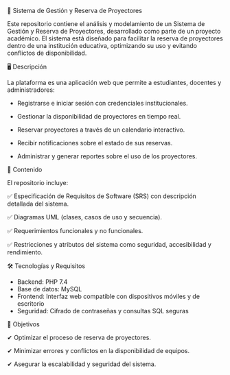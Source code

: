 📌 Sistema de Gestión y Reserva de Proyectores

Este repositorio contiene el análisis y modelamiento de un Sistema de Gestión y Reserva de Proyectores, desarrollado como parte de un proyecto académico. El sistema está diseñado para facilitar la reserva de proyectores dentro de una 
institución educativa, optimizando su uso y evitando conflictos de disponibilidad.


🖥️ Descripción

La plataforma es una aplicación web que permite a estudiantes, docentes y administradores:

- Registrarse e iniciar sesión con credenciales institucionales.

- Gestionar la disponibilidad de proyectores en tiempo real.

- Reservar proyectores a través de un calendario interactivo.

- Recibir notificaciones sobre el estado de sus reservas.

- Administrar y generar reportes sobre el uso de los proyectores.


📂 Contenido

El repositorio incluye:

✅ Especificación de Requisitos de Software (SRS) con descripción detallada del sistema.

✅ Diagramas UML (clases, casos de uso y secuencia).

✅ Requerimientos funcionales y no funcionales.

✅ Restricciones y atributos del sistema como seguridad, accesibilidad y rendimiento.

🛠️ Tecnologías y Requisitos

- Backend: PHP 7.4
- Base de datos: MySQL
- Frontend: Interfaz web compatible con dispositivos móviles y de escritorio
- Seguridad: Cifrado de contraseñas y consultas SQL seguras

🚀 Objetivos

✔ Optimizar el proceso de reserva de proyectores.

✔ Minimizar errores y conflictos en la disponibilidad de equipos.

✔ Asegurar la escalabilidad y seguridad del sistema.
